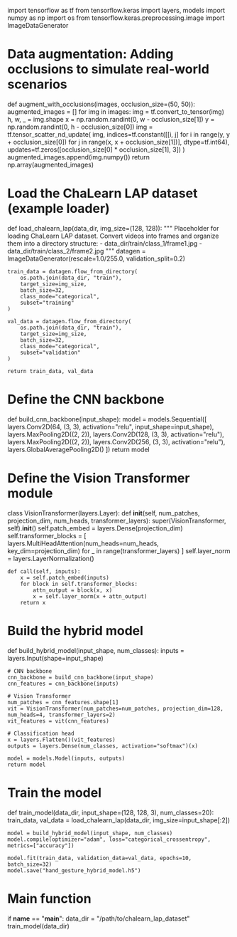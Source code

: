 import tensorflow as tf
from tensorflow.keras import layers, models
import numpy as np
import os
from tensorflow.keras.preprocessing.image import ImageDataGenerator

# Data augmentation: Adding occlusions to simulate real-world scenarios
def augment_with_occlusions(images, occlusion_size=(50, 50)):
    augmented_images = []
    for img in images:
        img = tf.convert_to_tensor(img)
        h, w, _ = img.shape
        x = np.random.randint(0, w - occlusion_size[1])
        y = np.random.randint(0, h - occlusion_size[0])
        img = tf.tensor_scatter_nd_update(
            img,
            indices=tf.constant([[i, j] for i in range(y, y + occlusion_size[0]) 
                                 for j in range(x, x + occlusion_size[1])], dtype=tf.int64),
            updates=tf.zeros([occlusion_size[0] * occlusion_size[1], 3])
        )
        augmented_images.append(img.numpy())
    return np.array(augmented_images)

# Load the ChaLearn LAP dataset (example loader)
def load_chalearn_lap(data_dir, img_size=(128, 128)):
    """
    Placeholder for loading ChaLearn LAP dataset.
    Convert videos into frames and organize them into a directory structure:
    - data_dir/train/class_1/frame1.jpg
    - data_dir/train/class_2/frame2.jpg
    """
    datagen = ImageDataGenerator(rescale=1.0/255.0, validation_split=0.2)

    train_data = datagen.flow_from_directory(
        os.path.join(data_dir, "train"),
        target_size=img_size,
        batch_size=32,
        class_mode="categorical",
        subset="training"
    )

    val_data = datagen.flow_from_directory(
        os.path.join(data_dir, "train"),
        target_size=img_size,
        batch_size=32,
        class_mode="categorical",
        subset="validation"
    )

    return train_data, val_data

# Define the CNN backbone
def build_cnn_backbone(input_shape):
    model = models.Sequential([
        layers.Conv2D(64, (3, 3), activation="relu", input_shape=input_shape),
        layers.MaxPooling2D((2, 2)),
        layers.Conv2D(128, (3, 3), activation="relu"),
        layers.MaxPooling2D((2, 2)),
        layers.Conv2D(256, (3, 3), activation="relu"),
        layers.GlobalAveragePooling2D()
    ])
    return model

# Define the Vision Transformer module
class VisionTransformer(layers.Layer):
    def __init__(self, num_patches, projection_dim, num_heads, transformer_layers):
        super(VisionTransformer, self).__init__()
        self.patch_embed = layers.Dense(projection_dim)
        self.transformer_blocks = [
            layers.MultiHeadAttention(num_heads=num_heads, key_dim=projection_dim)
            for _ in range(transformer_layers)
        ]
        self.layer_norm = layers.LayerNormalization()

    def call(self, inputs):
        x = self.patch_embed(inputs)
        for block in self.transformer_blocks:
            attn_output = block(x, x)
            x = self.layer_norm(x + attn_output)
        return x

# Build the hybrid model
def build_hybrid_model(input_shape, num_classes):
    inputs = layers.Input(shape=input_shape)

    # CNN backbone
    cnn_backbone = build_cnn_backbone(input_shape)
    cnn_features = cnn_backbone(inputs)

    # Vision Transformer
    num_patches = cnn_features.shape[1]
    vit = VisionTransformer(num_patches=num_patches, projection_dim=128, num_heads=4, transformer_layers=2)
    vit_features = vit(cnn_features)

    # Classification head
    x = layers.Flatten()(vit_features)
    outputs = layers.Dense(num_classes, activation="softmax")(x)

    model = models.Model(inputs, outputs)
    return model

# Train the model
def train_model(data_dir, input_shape=(128, 128, 3), num_classes=20):
    train_data, val_data = load_chalearn_lap(data_dir, img_size=input_shape[:2])

    model = build_hybrid_model(input_shape, num_classes)
    model.compile(optimizer="adam", loss="categorical_crossentropy", metrics=["accuracy"])

    model.fit(train_data, validation_data=val_data, epochs=10, batch_size=32)
    model.save("hand_gesture_hybrid_model.h5")

# Main function
if __name__ == "__main__":
    data_dir = "/path/to/chalearn_lap_dataset"
    train_model(data_dir)

